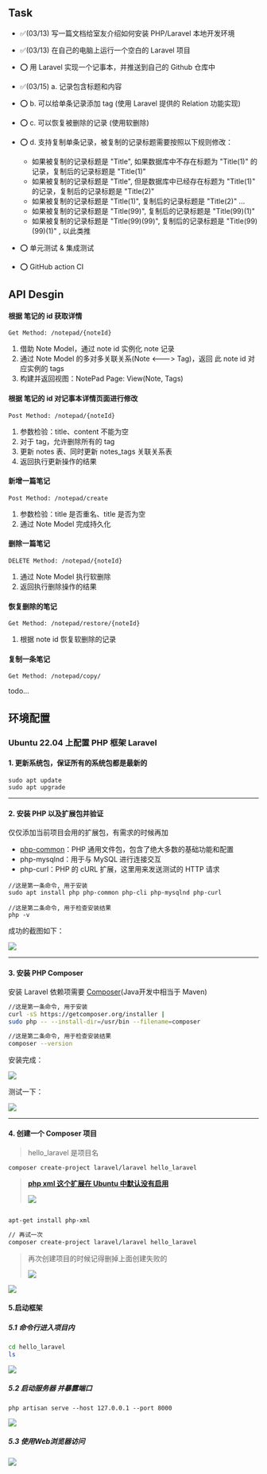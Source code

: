 ## Task

- ✅(03/13) 写一篇文档给室友介绍如何安装 PHP/Laravel 本地开发环境
- ✅(03/13) 在自己的电脑上运行一个空白的 Laravel 项目

- ⭕ 用 Laravel 实现一个记事本，并推送到自己的 Github 仓库中

- ✅(03/15) a. 记录包含标题和内容 
- ⭕ b. 可以给单条记录添加 tag (使用 Laravel 提供的 Relation 功能实现)
- ⭕ c. 可以恢复被删除的记录 (使用软删除)
- ⭕ d. 支持复制单条记录，被复制的记录标题需要按照以下规则修改：
     - 如果被复制的记录标题是 "Title", 如果数据库中不存在标题为 "Title(1)" 的记录，复制后的记录标题是 "Title(1)"
     - 如果被复制的记录标题是 "Title", 但是数据库中已经存在标题为 "Title(1)" 的记录，复制后的记录标题是 "Title(2)"
     - 如果被复制的记录标题是 "Title(1)", 复制后的记录标题是 "Title(2)"
       ...
     - 如果被复制的记录标题是 "Title(99)", 复制后的记录标题是 "Title(99)(1)" 
     - 如果被复制的记录标题是 "Title(99)(99)", 复制后的记录标题是 "Title(99)(99)(1)" , 以此类推
- ⭕ 单元测试 & 集成测试
- ⭕ GitHub action CI

## API Desgin  

#### 根据 笔记的 id 获取详情

```http
Get Method:	/notepad/{noteId}
```

1. 借助 Note Model，通过 note id 实例化 note 记录
2. 通过 Note Model 的多对多关联关系(Note <---> Tag)，返回 此 note id 对应实例的 tags
3. 构建并返回视图：NotePad Page: View(Note, Tags)

#### 根据 笔记的 id 对记事本详情页面进行修改

```http
Post Method: /notepad/{noteId}
```

1. 参数检验：title、content 不能为空
2. 对于 tag，允许删除所有的 tag
3. 更新 notes 表、同时更新 notes_tags 关联关系表
4. 返回执行更新操作的结果

#### 新增一篇笔记

```http
Post Method: /notepad/create
```

1. 参数检验：title 是否重名、title 是否为空
2. 通过 Note Model 完成持久化

#### 删除一篇笔记

```http
DELETE Method: /notepad/{noteId}
```

1. 通过 Note Model 执行软删除
2. 返回执行删除操作的结果

#### 恢复删除的笔记

```http
Get Method:	/notepad/restore/{noteId}
```

1. 根据 note id 恢复软删除的记录

#### 复制一条笔记

```http
Get Method: /notepad/copy/
```

todo...

## 环境配置

### Ubuntu 22.04 上配置 PHP 框架 Laravel 

#### 1. 更新系统包，保证所有的系统包都是最新的

```shell
sudo apt update
sudo apt upgrade
```
---
#### 2. 安装 PHP 以及扩展包并验证

仅仅添加当前项目会用的扩展包，有需求的时候再加

- [php-common](https://stackoverflow.com/questions/23295393/what-is-php-common-and-what-does-it-do)：PHP 通用文件包，包含了绝大多数的基础功能和配置
- php-mysqlnd：用于与 MySQL 进行连接交互
- php-curl：PHP 的 cURL 扩展，这里用来发送测试的 HTTP 请求

```shell
//这是第一条命令, 用于安装
sudo apt install php php-common php-cli php-mysqlnd php-curl

//这是第二条命令, 用于检查安装结果
php -v
```

成功的截图如下：

![](./assets/php-v.png)

---

#### 3. 安装 PHP Composer

安装 Laravel 依赖项需要 [Composer](https://getcomposer.org/doc/00-intro.md)(Java开发中相当于 Maven)

```sh
//这是第一条命令, 用于安装
curl -sS https://getcomposer.org/installer | 
sudo php -- --install-dir=/usr/bin --filename=composer

//这是第二条命令, 用于检查安装结果
composer --version
```

安装完成：

![](./assets/composer.png)

测试一下：

![](./assets/verfity-composer-successful.png)

---

#### 4. 创建一个 Composer 项目

> hello_laravel 是项目名

```shell
composer create-project laravel/laravel hello_laravel
```

> **[php xml 这个扩展在 Ubuntu 中默认没有启用](https://stackoverflow.com/questions/68873115/require-ext-xml-it-is-missing-from-your-system-install-or-enable-phps-xml)**
>
> ![](./assets/composer-create-project-failed-xml.png)

```sh

apt-get install php-xml

// 再试一次
composer create-project laravel/laravel hello_laravel
```

> 再次创建项目的时候记得删掉上面创建失败的
>
> ![](./assets/create_before_deleted.png)

![](./assets/build-project-successful.png)

#### 5.启动框架

##### 5.1 命令行进入项目内

```sh
cd hello_laravel
ls
```

![](./assets/cd_project_and_ls.png)

##### 5.2 启动服务器 并暴露端口

```
php artisan serve --host 127.0.0.1 --port 8000
```

![](./assets/start-server-8000.png)

##### 5.3 使用Web浏览器访问



![](./assets/client-server-200.png)
